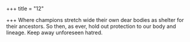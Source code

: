 +++
title = "12"

+++
Where champions stretch wide their own dear bodies as shelter for their  ancestors.
So then, as ever, hold out protection to our body and lineage. Keep
away unforeseen hatred.